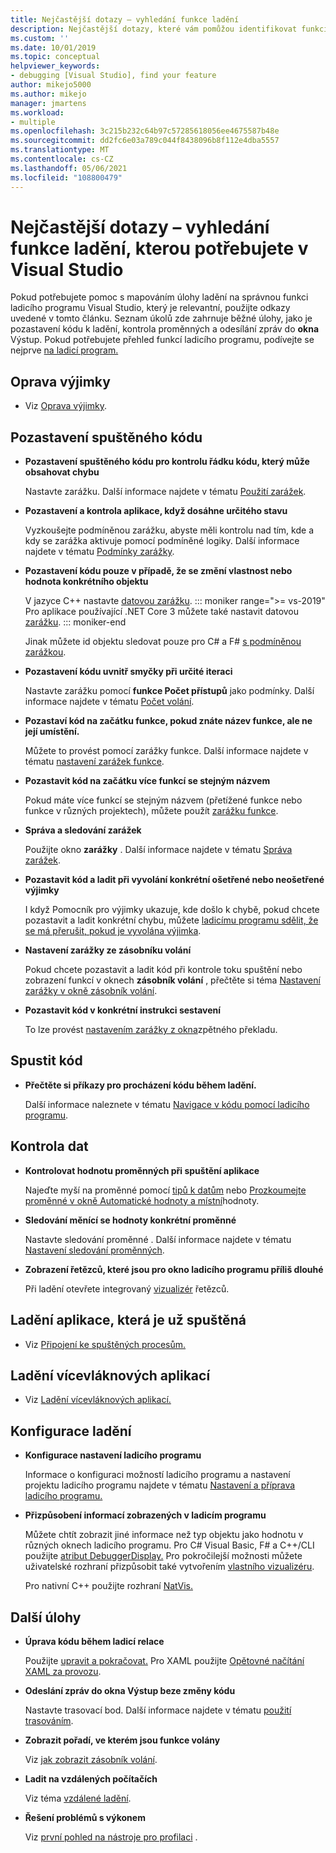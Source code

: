 ```yaml
---
title: Nejčastější dotazy – vyhledání funkce ladění
description: Nejčastější dotazy, které vám pomůžou identifikovat funkci ladicího programu, která vám pomůže s laděním aplikace
ms.custom: ''
ms.date: 10/01/2019
ms.topic: conceptual
helpviewer_keywords:
- debugging [Visual Studio], find your feature
author: mikejo5000
ms.author: mikejo
manager: jmartens
ms.workload:
- multiple
ms.openlocfilehash: 3c215b232c64b97c57285618056ee4675587b48e
ms.sourcegitcommit: dd2fc6e03a789c044f8438096b8f112e4dba5557
ms.translationtype: MT
ms.contentlocale: cs-CZ
ms.lasthandoff: 05/06/2021
ms.locfileid: "108800479"
---
```

# <a name="faq---find-the-debugging-feature-you-need-in-visual-studio"></a>Nejčastější dotazy – vyhledání funkce ladění, kterou potřebujete v Visual Studio

Pokud potřebujete pomoc s mapováním úlohy ladění na správnou funkci ladicího programu Visual Studio, který je relevantní, použijte odkazy uvedené v tomto článku. Seznam úkolů zde zahrnuje běžné úlohy, jako je pozastavení kódu k ladění, kontrola proměnných a odesílání zpráv do **okna** Výstup. Pokud potřebujete přehled funkcí ladicího programu, podívejte se nejprve [na ladicí program.](debugger-feature-tour.md)

## <a name="fix-an-exception"></a>Oprava výjimky

- Viz [Oprava výjimky](write-better-code-with-visual-studio.md#fix-an-exception).

## <a name="pause-running-code"></a>Pozastavení spuštěného kódu

- **Pozastavení spuštěného kódu pro kontrolu řádku kódu, který může obsahovat chybu**

  Nastavte zarážku. Další informace najdete v tématu [Použití zarážek](using-breakpoints.md).

- **Pozastavení a kontrola aplikace, když dosáhne určitého stavu**

  Vyzkoušejte podmíněnou zarážku, abyste měli kontrolu nad tím, kde a kdy se zarážka aktivuje pomocí podmíněné logiky. Další informace najdete v tématu [Podmínky zarážky](using-breakpoints.md#breakpoint-conditions).

- **Pozastavení kódu pouze v případě, že se změní vlastnost nebo hodnota konkrétního objektu**

  V jazyce C++ nastavte [datovou zarážku](using-breakpoints.md#BKMK_set_a_data_breakpoint_native_cplusplus). 
  ::: moniker range=">= vs-2019"
  Pro aplikace používající .NET Core 3 můžete také nastavit datovou [zarážku](using-breakpoints.md#BKMK_set_a_data_breakpoint_managed).
  ::: moniker-end

  Jinak můžete id objektu sledovat pouze pro C# a F# [s podmíněnou zarážkou](using-breakpoints.md#using-object-ids-in-breakpoint-conditions-c-and-f).

- **Pozastavení kódu uvnitř smyčky při určité iteraci**

  Nastavte zarážku pomocí **funkce Počet přístupů** jako podmínky. Další informace najdete v tématu [Počet volání](using-breakpoints.md#set-a-hit-count-condition).

- **Pozastaví kód na začátku funkce, pokud znáte název funkce, ale ne její umístění.**

  Můžete to provést pomocí zarážky funkce. Další informace najdete v tématu [nastavení zarážek funkce](using-breakpoints.md#BKMK_Set_a_breakpoint_in_a_source_file).

- **Pozastavit kód na začátku více funkcí se stejným názvem**

  Pokud máte více funkcí se stejným názvem (přetížené funkce nebo funkce v různých projektech), můžete použít [zarážku funkce](using-breakpoints.md#BKMK_Set_a_breakpoint_in_a_source_file).

- **Správa a sledování zarážek**

  Použijte okno **zarážky** . Další informace najdete v tématu [Správa zarážek](using-breakpoints.md#BKMK_Specify_advanced_properties_of_a_breakpoint_).

- **Pozastavit kód a ladit při vyvolání konkrétní ošetřené nebo neošetřené výjimky**

  I když Pomocník pro výjimky ukazuje, kde došlo k chybě, pokud chcete pozastavit a ladit konkrétní chybu, můžete [ladicímu programu sdělit, že se má přerušit, pokud je vyvolána výjimka](managing-exceptions-with-the-debugger.md#tell-the-debugger-to-break-when-an-exception-is-thrown).

- **Nastavení zarážky ze zásobníku volání**

  Pokud chcete pozastavit a ladit kód při kontrole toku spuštění nebo zobrazení funkcí v oknech **zásobník volání** , přečtěte si téma [Nastavení zarážky v okně zásobník volání](using-breakpoints.md#BKMK_Set_a_breakpoint_from_debugger_windows).

- **Pozastavit kód v konkrétní instrukci sestavení**

  To lze provést [nastavením zarážky z okna](using-breakpoints.md#BKMK_Set_a_breakpoint_from_debugger_windows)zpětného překladu.

## <a name="execute-code"></a>Spustit kód

- **Přečtěte si příkazy pro procházení kódu během ladění.**

  Další informace naleznete v tématu [Navigace v kódu pomocí ladicího programu](navigating-through-code-with-the-debugger.md).

## <a name="inspect-data"></a>Kontrola dat

- **Kontrolovat hodnotu proměnných při spuštění aplikace**

  Najeďte myší na proměnné pomocí [tipů k datům](view-data-values-in-data-tips-in-the-code-editor.md) nebo [Prozkoumejte proměnné v okně Automatické hodnoty a místní](autos-and-locals-windows.md)hodnoty.

- **Sledování měnící se hodnoty konkrétní proměnné**

  Nastavte sledování proměnné . Další informace najdete v tématu [Nastavení sledování proměnných](watch-and-quickwatch-windows.md).

- **Zobrazení řetězců, které jsou pro okno ladicího programu příliš dlouhé**

  Při ladění otevřete integrovaný [vizualizér](view-strings-visualizer.md) řetězců.

## <a name="debug-an-app-that-is-already-running"></a>Ladění aplikace, která je už spuštěná

- Viz [Připojení ke spuštěných procesům.](attach-to-running-processes-with-the-visual-studio-debugger.md)

## <a name="debug-multithreaded-applications"></a>Ladění vícevláknových aplikací

- Viz [Ladění vícevláknových aplikací.](debug-multithreaded-applications-in-visual-studio.md)

## <a name="configure-debugging"></a>Konfigurace ladění

- **Konfigurace nastavení ladicího programu**

  Informace o konfiguraci možností ladicího programu a nastavení projektu ladicího programu najdete v tématu [Nastavení a příprava ladicího programu.](debugger-settings-and-preparation.md)

- **Přizpůsobení informací zobrazených v ladicím programu**

  Můžete chtít zobrazit jiné informace než typ objektu jako hodnotu v různých oknech ladicího programu. Pro C# Visual Basic, F# a C++/CLI použijte [atribut DebuggerDisplay.](using-the-debuggerdisplay-attribute.md) Pro pokročilejší možnosti můžete uživatelské rozhraní přizpůsobit také vytvořením [vlastního vizualizéru](create-custom-visualizers-of-data.md).

  Pro nativní C++ použijte rozhraní [NatVis.](create-custom-views-of-native-objects.md)

## <a name="additional-tasks"></a>Další úlohy

- **Úprava kódu během ladicí relace**

  Použijte [upravit a pokračovat.](edit-and-continue.md) Pro XAML použijte [Opětovné načítání XAML za provozu](../xaml-tools/xaml-hot-reload.md).

- **Odeslání zpráv do okna Výstup beze změny kódu**

  Nastavte trasovací bod. Další informace najdete v tématu [použití trasováním](using-tracepoints.md).

- **Zobrazit pořadí, ve kterém jsou funkce volány**

  Viz [jak zobrazit zásobník volání](how-to-use-the-call-stack-window.md).

- **Ladit na vzdálených počítačích**

  Viz téma [vzdálené ladění](remote-debugging.md).

- **Řešení problémů s výkonem**

  Viz [první pohled na nástroje pro profilaci](../profiling/profiling-feature-tour.md) .
